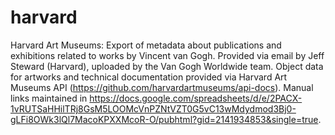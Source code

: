 # harvard

Harvard Art Museums: Export of metadata about publications and exhibitions related to works by Vincent van Gogh.
Provided via email by Jeff Steward (Harvard), uploaded by the Van Gogh Worldwide team.
Object data for artworks and technical documentation provided via Harvard Art Museums API (https://github.com/harvardartmuseums/api-docs).
Manual links maintained in https://docs.google.com/spreadsheets/d/e/2PACX-1vRUTSaHHilTRj8GsM5LOOMcVnPZNtVZT0G5vC13wMdydmod3Bj0-gLFi8OWk3lQl7MacoKPXXMcoR-O/pubhtml?gid=2141934853&single=true.
